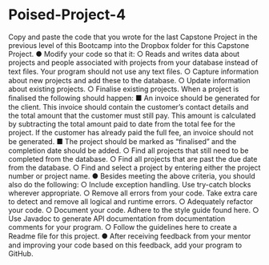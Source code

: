 # Poised-Project-4
Copy and paste the code that you wrote for the last Capstone Project in
the previous level of this Bootcamp into the Dropbox folder for this
Capstone Project.
● Modify your code so that it:
○
Reads and writes data about projects and people associated with
projects from your database instead of text ﬁles. Your program
should not use any text ﬁles.
○
Capture information about new projects and add these to the
database.
○
Update information about existing projects.
○
Finalise existing projects. When a project is ﬁnalised the following
should happen:
■
An invoice should be generated for the client. This invoice
should contain the customer’s contact details and the total
amount that the customer must still pay. This amount is
calculated by subtracting the total amount paid to date from
the total fee for the project. If the customer has already paid
the full fee, an invoice should not be generated.
■
The project should be marked as “ﬁnalised” and the
completion date should be added.
○
Find all projects that still need to be completed from the database.
○
Find all projects that are past the due date from the database.
○
Find and select a project by entering either the project number or
project name.
● Besides meeting the above criteria, you should also do the following:
○
Include exception handling. Use try-catch blocks wherever
appropriate.
○
Remove all errors from your code. Take extra care to detect and
remove all logical and runtime errors.
○
Adequately refactor your code.
○
Document your code. Adhere to the style guide found here.
○
Use Javadoc to generate API documentation from documentation
comments for your program.
○
Follow the guidelines here to create a Readme ﬁle for this project.
● After receiving feedback from your mentor and improving your code
based on this feedback, add your program to GitHub.
